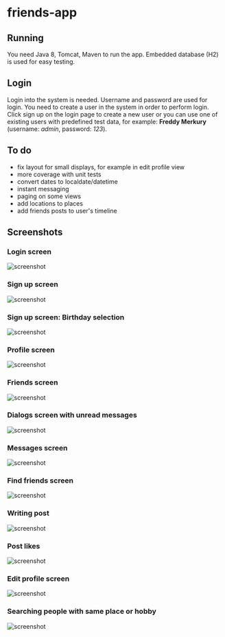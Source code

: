 # friends-app

## Running

You need Java 8, Tomcat, Maven to run the app.
Embedded database (H2) is used for easy testing.

## Login 

Login into the system is needed. Username and password are used for login. You need to create a user in the system in order to perform login.
Click sign up on the login page to create a new user or you can use one of existing users with predefined test data, for example:
**Freddy Merkury** (username: *admin*, password: *123*).

## To do
- fix layout for small displays, for example in edit profile view
- more coverage with unit tests
- convert dates to localdate/datetime
- instant messaging
- paging on some views
- add locations to places
- add friends posts to user's timeline

## Screenshots

### Login screen
![screenshot](http://i.imgur.com/ZMLJoop.png "login screen")

### Sign up screen
![screenshot](http://i.imgur.com/m4peHB7.png "sing up screen")

### Sign up screen: Birthday selection
![screenshot](http://i.imgur.com/8nMtYOP.png "sign up screen: birthday selection")

### Profile screen
![screenshot](http://i.imgur.com/P2W1TFR.png "profile screen")

### Friends screen
![screenshot](http://i.imgur.com/gFF83Kl.png "friends screen")

### Dialogs screen with unread messages
![screenshot](http://i.imgur.com/LrOh3Up.png "dialogs screen with unreed messages")

### Messages screen
![screenshot](http://i.imgur.com/U964T9k.png "messages screen")

### Find friends screen
![screenshot](http://i.imgur.com/vA0150i.png "find friends screen")

### Writing post
![screenshot](http://i.imgur.com/tvs3fex.png "writing post")

### Post likes
![screenshot](http://i.imgur.com/Knsp18c.png "post likes")

### Edit profile screen
![screenshot](http://i.imgur.com/wvU7xUi.png "edit profile screen")

### Searching people with same place or hobby
![screenshot](http://i.imgur.com/d2m5k2W.png "searching people with same place or hobby")
